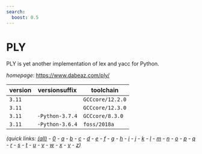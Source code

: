```yaml
---
search:
  boost: 0.5
---
```

# PLY

PLY is yet another implementation of lex and yacc for Python.

*homepage*: <https://www.dabeaz.com/ply/>

version | versionsuffix | toolchain
--------|---------------|----------
``3.11`` |  | ``GCCcore/12.2.0``
``3.11`` |  | ``GCCcore/12.3.0``
``3.11`` | ``-Python-3.7.4`` | ``GCCcore/8.3.0``
``3.11`` | ``-Python-3.6.4`` | ``foss/2018a``


*(quick links: [(all)](../index.md) - [0](../0/index.md) - [a](../a/index.md) - [b](../b/index.md) - [c](../c/index.md) - [d](../d/index.md) - [e](../e/index.md) - [f](../f/index.md) - [g](../g/index.md) - [h](../h/index.md) - [i](../i/index.md) - [j](../j/index.md) - [k](../k/index.md) - [l](../l/index.md) - [m](../m/index.md) - [n](../n/index.md) - [o](../o/index.md) - [p](../p/index.md) - [q](../q/index.md) - [r](../r/index.md) - [s](../s/index.md) - [t](../t/index.md) - [u](../u/index.md) - [v](../v/index.md) - [w](../w/index.md) - [x](../x/index.md) - [y](../y/index.md) - [z](../z/index.md))*

